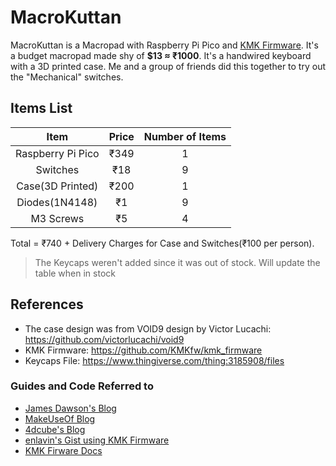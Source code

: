 # MacroKuttan

MacroKuttan is a Macropad with Raspberry Pi Pico and [KMK Firmware](https://github.com/KMKfw/kmk_firmware). It's a budget macropad made shy of **$13 ≈ ₹1000**.
It's a handwired keyboard with a 3D printed case. Me and a group of friends did this together to try out the "Mechanical" switches.

## Items List

|       Item        | Price | Number of Items |
| :---------------: | :---: | :-------------: |
| Raspberry Pi Pico | ₹349  |        1        |
|     Switches      |  ₹18  |        9        |
| Case(3D Printed)  | ₹200  |        1        |
|  Diodes(1N4148)   |  ₹1   |        9        |
|     M3 Screws     |  ₹5   |        4        |

Total = ₹740 + Delivery Charges for Case and Switches(₹100 per person).

> The Keycaps weren't added since it was out of stock. Will update the table when in stock

## References

- The case design was from VOID9 design by Victor Lucachi: https://github.com/victorlucachi/void9
- KMK Firmware: https://github.com/KMKfw/kmk_firmware
- Keycaps File: https://www.thingiverse.com/thing:3185908/files

### Guides and Code Referred to

- [James Dawson's Blog](https://blog.jmdawson.co.uk/raspberry-pi-pico-macro-pad/)
- [MakeUseOf Blog](https://www.makeuseof.com/how-to-build-macro-pad-on-budget/)
- [4dcube's Blog](http://blog.4dcu.be/diy/2021/04/05/Macropad.html)
- [enlavin's Gist using KMK Firmware](https://gist.github.com/enlavin/9406429a4d74b8a5a4d4a0cc15bd1feb)
- [KMK Firware Docs](https://github.com/KMKfw/kmk_firmware/tree/master/docs)
